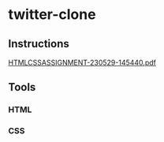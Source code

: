 ﻿# twitter-clone

## Instructions
[HTMLCSSASSIGNMENT-230529-145440.pdf](https://github.com/BaRemy/twitter-clone/files/13193505/HTMLCSSASSIGNMENT-230529-145440.pdf)

## Tools
### HTML
### CSS
